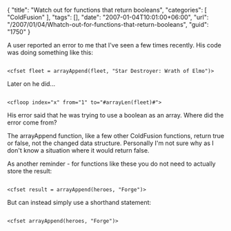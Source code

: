{
	"title": "Watch out for functions that return booleans",
	"categories": [
		"ColdFusion"
	],
	"tags": [],
	"date": "2007-01-04T10:01:00+06:00",
	"url": "/2007/01/04/Whatch-out-for-functions-that-return-booleans",
	"guid": "1750"
}

A user reported an error to me that I've seen a few times recently. His code was doing something like this:

<code>
&lt;cfset fleet = arrayAppend(fleet, "Star Destroyer: Wrath of Elmo")&gt;
</code>

Later on he did...

<code>
&lt;cfloop index="x" from="1" to="#arrayLen(fleet)#"&gt;
</code>

His error said that he was trying to use a boolean as an array. Where did the error come from?
<!--more-->
The arrayAppend function, like a few other ColdFusion functions, return true or false, not the changed data structure. Personally I'm not sure why as I don't know a situation where it would return false.

As another reminder - for functions like these you do not need to actually store the result:

<code>
&lt;cfset result = arrayAppend(heroes, "Forge")&gt;
</code>

But can instead simply use a shorthand statement:

<code>
&lt;cfset arrayAppend(heroes, "Forge")&gt;
</code>